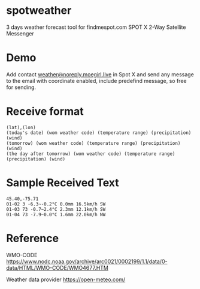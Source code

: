 # spotweather
3 days weather forecast tool for findmespot.com SPOT X 2-Way Satellite Messenger


# Demo
Add contact weather@noreply.moegirl.live in Spot X and send any message to the email with coordinate enabled, include predefind message, so free for sending.

# Receive format
```
(lat),(lon)
(today's date) (wom weather code) (temperature range) (precipitation) (wind)
(tomorrow) (wom weather code) (temperature range) (precipitation) (wind)
(the day after tomorrow) (wom weather code) (temperature range) (precipitation) (wind)
```

# Sample Received Text
```
45.40,-75.71
01-02 3 -6.3~-0.2°C 0.0mm 16.5km/h SW
01-03 73 -0.7~2.4°C 2.3mm 12.1km/h SW
01-04 73 -7.9~0.0°C 1.6mm 22.0km/h NW
```

# Reference

WMO-CODE
https://www.nodc.noaa.gov/archive/arc0021/0002199/1.1/data/0-data/HTML/WMO-CODE/WMO4677.HTM

Weather data provider
https://open-meteo.com/
